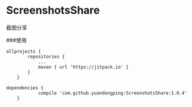 # ScreenshotsShare
截图分享

###使用

```
allprojects {
		repositories {
			...
			maven { url 'https://jitpack.io' }
		}
	}
```

```
dependencies {
	        compile 'com.github.yuandongping:ScreenshotsShare:1.0.4'
	}
```
